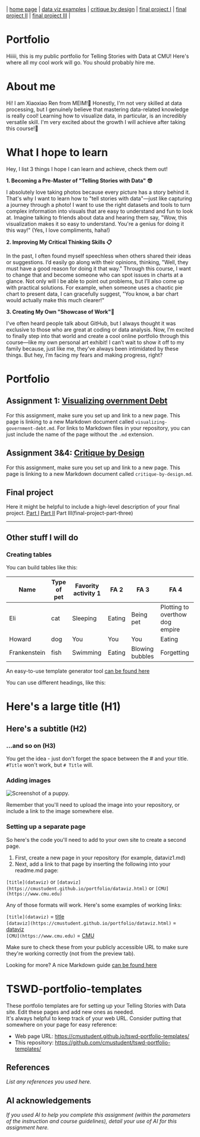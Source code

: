 | [home page](https://cmustudent.github.io/tswd-portfolio-templates/) | [data viz examples](dataviz-examples) | [critique by design](critique-by-design) | [final project I](final-project-part-one) | [final project II](final-project-part-two) | [final project III](final-project-part-three) |

# Portfolio
Hiiiii, this is my public portfolio for Telling Stories with Data at CMU!  Here's where all my cool work will go.  You should probably hire me. 

# About me
Hi!  I am Xiaoxiao Ren from MEIM!🚀 Honestly, I'm not very skilled at data processing, but I genuinely believe that mastering data-related knowledge is really cool! Learning how to visualize data, in particular, is an incredibly versatile skill. I'm very excited about the growth I will achieve after taking this course!🎁

# What I hope to learn
Hey, I list 3 things I hope I can learn and achieve, check them out! 

**1. Becoming a Pre-Master of "Telling Stories with Data" 😎** 

I absolutely love taking photos because every picture has a story behind it. That's why I want to learn how to "tell stories with data"—just like capturing a journey through a photo! I want to use the right datasets and tools to turn complex information into visuals that are easy to understand and fun to look at. Imagine talking to friends about data and hearing them say, "Wow, this visualization makes it so easy to understand. You're a genius for doing it this way!" (Yes, I love compliments, haha!)

**2. Improving My Critical Thinking Skills 📋**

In the past, I often found myself speechless when others shared their ideas or suggestions. I’d easily go along with their opinions, thinking, "Well, they must have a good reason for doing it that way." Through this course, I want to change that and become someone who can spot issues in charts at a glance. Not only will I be able to point out problems, but I’ll also come up with practical solutions. For example, when someone uses a chaotic pie chart to present data, I can gracefully suggest, "You know, a bar chart would actually make this much clearer!"

**3. Creating My Own "Showcase of Work"🪩**

I've often heard people talk about GitHub, but I always thought it was exclusive to those who are great at coding or data analysis. Now, I’m excited to finally step into that world and create a cool online portfolio through this course—like my own personal art exhibit! I can’t wait to show it off to my family because, just like me, they’ve always been intimidated by these things. But hey, I’m facing my fears and making progress, right?


# Portfolio

## Assignment 1: [Visualizing overnment Debt](visualizing-government-debt)
For this assignment, make sure you set up and link to a new page.  This page is linking to a new Markdown document called `visualizing-government-debt.md`.  For links to Markdown files in your repository, you can just include the name of the page without the `.md` extension. 

## Assignment 3&4: [Critique by Design](critique-by-design)
For this assignment, make sure you set up and link to a new page.  This page is linking to a new Markdown document called `critique-by-design.md`.  

## Final project
Here it might be helpful to include a high-level description of your final project. 
[Part I](final-project-part-one)
[Part II](final-project-part-two)
Part III(final-project-part-three)

---
## Other stuff I will do 


### Creating tables

You can build tables like this: 

| Name         | Type of pet | Favority activity 1 | FA 2   | FA 3            | FA 4                                |
|--------------|-------------|---------------------|--------|-----------------|-------------------------------------|
| Eli          | cat         | Sleeping            | Eating | Being pet       | Plotting to overthow dog empire     |
| Howard       | dog         | You                 | You    | You             | Eating                              |
| Frankenstein | fish        | Swimming            | Eating | Blowing bubbles | Forgetting                          |

An easy-to-use template generator tool [can be found here](https://www.tablesgenerator.com/markdown_tables)

You can use different headings, like this: 

# Here's a large title (H1)
## Here's a subtitle (H2)
### ...and so on (H3)
You get the idea - just don't forget the space between the # and your title.  `#Title` won't work, but `# Title` will. 

### Adding images 

![Screenshot of a puppy.](https://images7.memedroid.com/images/UPLOADED733/616e651cf3e5a.jpeg)

Remember that you'll need to upload the image into your repository, or include a link to the image somewhere else.  

### Setting up a separate page

So here's the code you'll need to add to your own site to create a second page. 

1. First, create a new page in your repository (for example, dataviz1.md)
2. Next, add a link to that page by inserting the following into your readme.md page:

`[title](dataviz)` or `[dataviz](https://cmustudent.github.io/portfolio/dataviz.html)` or `[CMU](https://www.cmu.edu)`

Any of those formats will work. Here's some examples of working links: 

`[title](dataviz)` = [title](dataviz)  
`[dataviz](https://cmustudent.github.io/portfolio/dataviz.html)` = [dataviz](https://cmustudent.github.io/portfolio/dataviz.html)  
`[CMU](https://www.cmu.edu)` = [CMU](https://www.cmu.edu)   

Make sure to check these from your publicly accessible URL to make sure they're working correctly (not from the preview tab). 

Looking for more?  A nice Markdown guide [can be found here](https://www.markdownguide.org/cheat-sheet/)

# TSWD-portfolio-templates
These portfolio templates are for setting up your Telling Stories with Data site.  Edit these pages and add new ones as needed.   
It's always helpful to keep track of your web URL.  Consider putting that somewhere on your page for easy reference: 

- Web page URL: https://cmustudent.github.io/tswd-portfolio-templates/
- This repository: https://github.com/cmustudent/tswd-portfolio-templates/

## References
_List any references you used here._

## AI acknowledgements
_If you used AI to help you complete this assignment (within the parameters of the instruction and course guidelines), detail your use of AI for this assignment here._

